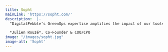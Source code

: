 ```yaml
---
title: Sopht
mainLink: 'https://sopht.com/'
description:  |-
  "DigitalPebble’s GreenOps expertise amplifies the impact of our tools. They bring sharp insight, real commitment, and know how to turn sustainability goals into action."

  *Julien Rouzé*, Co-Founder & COO/CPO
image: "/images/sopht.jpg"
image-alt: 'Sopht'
---
```



